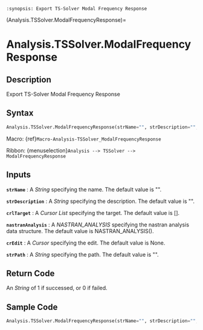 ```{module} Analysis.TSSolver.ModalFrequencyResponse()
:synopsis: Export TS-Solver Modal Frequency Response
```

(Analysis.TSSolver.ModalFrequencyResponse)=

# Analysis.TSSolver.ModalFrequencyResponse

## Description

Export TS-Solver Modal Frequency Response

## Syntax

```python
Analysis.TSSolver.ModalFrequencyResponse(strName="", strDescription="", crlTarget=[], nastranAnalysis=NASTRAN_ANALYSIS(), crEdit=None, strPath="")
```

Macro: {ref}`Macro-Analysis-TSSolver_ModalFrequencyResponse`

Ribbon: {menuselection}`Analysis --> TSSolver --> ModalFrequencyResponse`

## Inputs

**`strName`**
: A _String_ specifying the name. The default value is "".

**`strDescription`**
: A _String_ specifying the description. The default value is "".

**`crlTarget`**
: A _Cursor List_ specifying the target. The default value is [].

**`nastranAnalysis`**
: A _NASTRAN_ANALYSIS_ specifying the nastran analysis data structure. The default value is NASTRAN_ANALYSIS().

**`crEdit`**
: A _Cursor_ specifying the edit. The default value is None.

**`strPath`**
: A _String_ specifying the path. The default value is "".

## Return Code

An _String_ of 1 if successed, or 0 if failed.

## Sample Code

```python
Analysis.TSSolver.ModalFrequencyResponse(strName="", strDescription="", crlTarget=[], nastranAnalysis=NASTRAN_ANALYSIS(), crEdit=None, strPath="")
```
